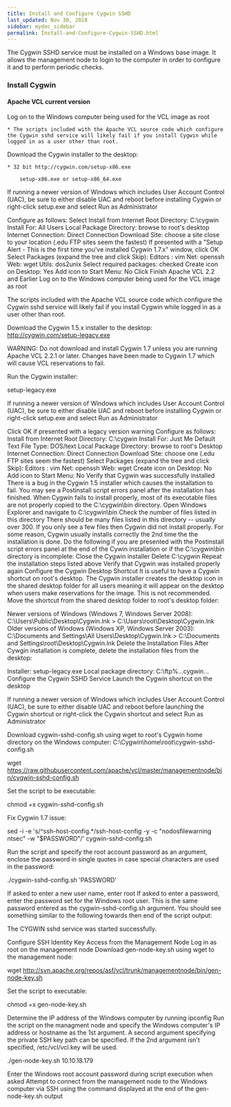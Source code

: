 ```yaml
---
title: Install and Configure Cygwin SSHD
last_updated: Nov 30, 2018
sidebar: mydoc_sidebar
permalink: Install-and-Configure-Cygwin-SSHD.html
---
```

The Cygwin SSHD service must be installed on a Windows base image. It allows the management node to login to the computer in order to configure it and to perform periodic checks.

### Install Cygwin

#### Apache VCL current version

Log on to the Windows computer being used for the VCL image as root

    * The scripts included with the Apache VCL source code which configure the Cygwin sshd service will likely fail if you install Cygwin while logged in as a user other than root.

Download the Cygwin installer to the desktop:

    * 32 bit http://cygwin.com/setup-x86.exe

        setup-x86.exe or setup-x86_64.exe

If running a newer version of Windows which includes User Account Control (UAC), be sure to either disable UAC and reboot before installing Cygwin or right-click setup.exe and select Run as Administrator

Configure as follows:
Select Install from Internet
Root Directory: C:\cygwin
Install For: All Users
Local Package Directory: browse to root's desktop
Internet Connection: Direct Connection
Download Site: choose a site close to your location (.edu FTP sites seem the fastest)
If presented with a "Setup Alert - This is the first time you've installed Cygwin 1.7.x" window, click OK
Select Packages (expand the tree and click Skip):
Editors : vim
Net: openssh
Web: wget
Utils: dos2unix
Select required packages: checked
Create icon on Desktop: Yes
Add icon to Start Menu: No
Click Finish
Apache VCL 2.2 and Earlier
Log on to the Windows computer being used for the VCL image as root

The scripts included with the Apache VCL source code which configure the Cygwin sshd service will likely fail if you install Cygwin while logged in as a user other than root.

Download the Cygwin 1.5.x installer to the desktop: http://cygwin.com/setup-legacy.exe

WARNING: Do not download and install Cygwin 1.7 unless you are running Apache VCL 2.2.1 or later. Changes have been made to Cygwin 1.7 which will cause VCL reservations to fail.

Run the Cygwin installer:

setup-legacy.exe

If running a newer version of Windows which includes User Account Control (UAC), be sure to either disable UAC and reboot before installing Cygwin or right-click setup.exe and select Run as Administrator

Click OK if presented with a legacy version warning
Configure as follows:
Install from Internet
Root Directory: C:\cygwin
Install For: Just Me
Default Text File Type: DOS/text
Local Package Directory: browse to root's Desktop
Internet Connection: Direct Connection
Download Site: choose one (.edu FTP sites seem the fastest)
Select Packages (expand the tree and click Skip):
Editors : vim
Net: openssh
Web: wget
Create icon on Desktop: No
Add icon to Start Menu: No
Verify that Cygwin was successfully installed
There is a bug in the Cygwin 1.5 installer which causes the installation to fail.  You may see a Postinstall script errors panel after the installation has finished.  When Cygwin fails to install properly, most of its executable files are not properly copied to the C:\cygwin\bin directory.
Open Windows Explorer and navigate to C:\cygwin\bin
Check the number of files listed in this directory
There should be many files listed in this directory -- usually over 300.  If you only see a few files then Cygwin did not install properly. For some reason, Cygwin usually installs correctly the 2nd time the the installation is done. Do the following if you are presented with the Postinstall script errors panel at the end of the Cywin installation or if the C:\cygwin\bin directory is incomplete:
Close the Cygwin installer
Delete C:\cygwin
Repeat the installation steps listed above
Verify that Cygwin was installed properly again
Configure the Cygwin Desktop Shortcut
It is useful to have a Cygwin shortcut on root's desktop. The Cygwin installer creates the desktop icon in the shared desktop folder for all users meaning it will appear on the desktop when users make reservations for the image. This is not recommended. Move the shortcut from the shared desktop folder to root's desktop folder:

Newer versions of Windows (Windows 7, Windows Server 2008):
C:\Users\Public\Desktop\Cygwin.lnk > C:\Users\root\Desktop\Cygwin.lnk
Older versions of Windows (Windows XP, Windows Server 2003):
C:\Documents and Settings\All Users\Desktop\Cygwin.lnk > C:\Documents and Settings\root\Desktop\Cygwin.lnk
Delete the Installation Files
After Cywgin installation is complete, delete the installation files from the desktop:

Installer: setup-legacy.exe
Local package directory: C:\ftp%...cygwin...
Configure the Cygwin SSHD Service
Launch the Cygwin shortcut on the desktop

If running a newer version of Windows which includes User Account Control (UAC), be sure to either disable UAC and reboot before launching the Cygwin shortcut or right-click the Cygwin shortcut and select Run as Administrator

Download cygwin-sshd-config.sh using wget to root's Cygwin home directory on the Windows computer:
C:\Cygwin\home\root\cygwin-sshd-config.sh

wget https://raw.githubusercontent.com/apache/vcl/master/managementnode/bin/cygwin-sshd-config.sh

Set the script to be executable:

chmod +x cygwin-sshd-config.sh

Fix Cygwin 1.7 issue:

sed -i -e 's/^ssh-host-config.*/ssh-host-config -y -c "nodosfilewarning ntsec" -w "$PASSWORD"/' cygwin-sshd-config.sh

Run the script and specify the root account password as an argument, enclose the password in single quotes in case special characters are used in the password:

./cygwin-sshd-config.sh 'PASSWORD'

If asked to enter a new user name, enter root
If asked to enter a password, enter the password set for the Windows root user. This is the same password entered as the cygwin-sshd-config.sh argument.
You should see something similar to the following towards then end of the script output:

The CYGWIN sshd service was started successfully.

Configure SSH Identity Key Access from the Management Node
Log in as root on the management node
Download gen-node-key.sh using wget to the management node:

wget http://svn.apache.org/repos/asf/vcl/trunk/managementnode/bin/gen-node-key.sh

Set the script to executable:

chmod +x gen-node-key.sh

Determine the IP address of the Windows computer by running ipconfig
Run the script on the managment node and specify the Windows computer's IP address or hostname as the 1st argument. A second argument specifying the private SSH key path can be specified. If the 2nd argument isn't specified, /etc/vcl/vcl.key will be used.

./gen-node-key.sh 10.10.18.179

Enter the Windows root account password during script execution when asked
Attempt to connect from the management node to the Windows computer via SSH using the command displayed at the end of the gen-node-key.sh output
